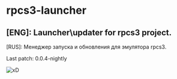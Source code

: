 # rpcs3-launcher
[ENG]: Launcher\updater for rpcs3 project.
---
[RUS]: Менеджер запуска и обновления для эмулятора rpcs3.

Last patch: 0.0.4-nightly


![xD](https://pp.userapi.com/c837530/v837530841/5302c/7J1oQlk6yv8.jpg)

